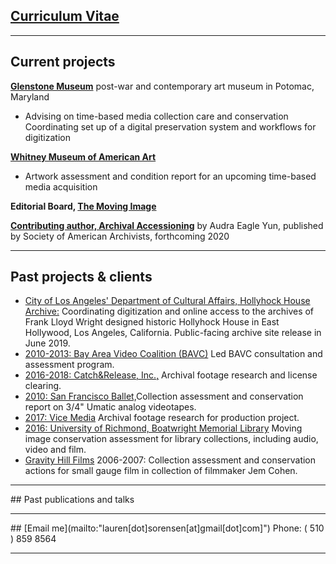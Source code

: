 
## [Curriculum Vitae](https://laurensorensen.github.io/CV_website.pdf)
<hr />

## Current projects

**[Glenstone Museum](https://www.glenstone.org/)** post-war and contemporary art museum in Potomac, Maryland 
* Advising on time-based media collection care and conservation
Coordinating set up of a digital preservation system and workflows for digitization

**[Whitney Museum of American Art](https://www.whitney.org/)**
* Artwork assessment and condition report for an upcoming time-based media acquisition

**Editorial Board, [The Moving Image](https://www.upress.umn.edu/journal-division/journals/the-moving-image)**

**[Contributing author, Archival Accessioning](https://twitter.com/accessionthis/status/989871137730408448)** by Audra Eagle Yun, published by Society of American Archivists, forthcoming 2020
<hr />

## Past projects & clients
<ul>
	<li> 
<a href="https://culturela.org/" target="_blank">City of Los Angeles' Department of Cultural Affairs, Hollyhock House Archive:</a> 
Coordinating digitization and online access to the archives of Frank Lloyd Wright designed historic Hollyhock House in East Hollywood, Los Angeles, California. Public-facing archive site release in June 2019.
</li>
	<li>
	<a href="https://bavc.org/preserve-media" target="_blank">2010-2013: Bay Area Video Coalition (BAVC)</a> Led BAVC consultation and assessment program.
	</li>
	<li>
	<a href="https://catchandrelease.com/" target="_blank" data-content="https://catchandrelease.com/">2016-2018: Catch&amp;Release, Inc.,</a> Archival footage research and license clearing.
	</li>
	<li>
	<a href="https://www.sfballet.org/" target="_blank">2010: San Francisco Ballet,</a>Collection assessment and conservation report on 3/4" Umatic analog videotapes. 
	</li>
	<li>
	<a href="https://www.imdb.com/title/tt8079498/" target="_blank">2017: Vice Media</a> Archival footage research for production project.
	</li>
	<li>
	<a href="https://library.richmond.edu/" target="_blank">2016: University of Richmond, Boatwright Memorial Library</a> Moving image conservation assessment for library collections, including audio, video and film.
	</li>
	<li>
	<a href="https://jemcohenfilms.com/" target="_blank">Gravity Hill Films</a> 2006-2007: Collection assessment and conservation actions for small gauge film in collection of filmmaker Jem Cohen. 
	</li>
</ul>
<hr />
## Past publications and talks
<hr />
## [Email me](mailto:"lauren[dot]sorensen[at]gmail[dot]com]")
Phone: ( 510 ) 859 8564
<hr />
